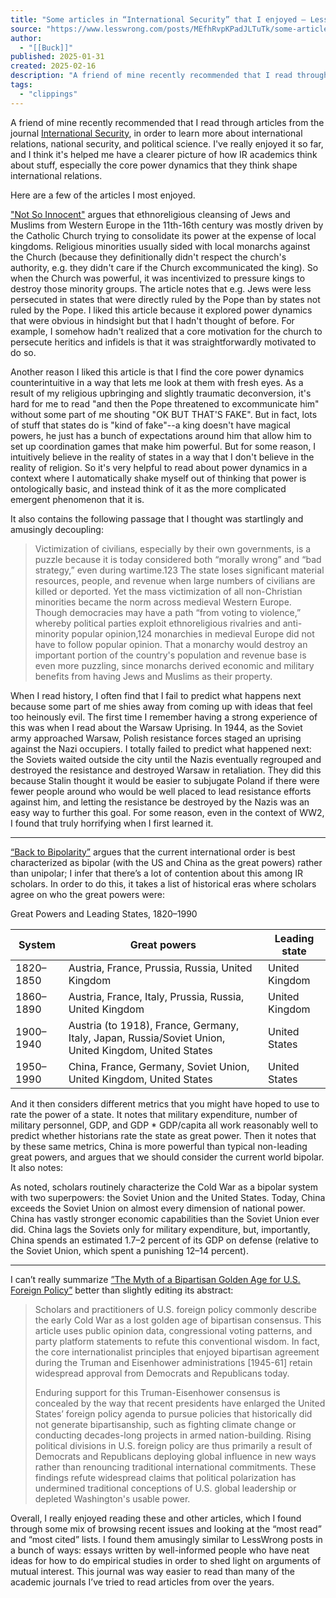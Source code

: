 ```yaml
---
title: "Some articles in “International Security” that I enjoyed — LessWrong"
source: "https://www.lesswrong.com/posts/MEfhRvpKPadJLTuTk/some-articles-in-international-security-that-i-enjoyed"
author:
  - "[[Buck]]"
published: 2025-01-31
created: 2025-02-16
description: "A friend of mine recently recommended that I read through articles from the journal International Security, in order to learn more about internationa…"
tags:
  - "clippings"
---
```

A friend of mine recently recommended that I read through articles from the journal [International Security](https://direct.mit.edu/isec), in order to learn more about international relations, national security, and political science. I've really enjoyed it so far, and I think it's helped me have a clearer picture of how IR academics think about stuff, especially the core power dynamics that they think shape international relations.

Here are a few of the articles I most enjoyed.

["Not So Innocent"](https://direct.mit.edu/isec/article/48/4/87/121307/Not-So-Innocent-Clerics-Monarchs-and-the) argues that ethnoreligious cleansing of Jews and Muslims from Western Europe in the 11th-16th century was mostly driven by the Catholic Church trying to consolidate its power at the expense of local kingdoms. Religious minorities usually sided with local monarchs against the Church (because they definitionally didn't respect the church's authority, e.g. they didn't care if the Church excommunicated the king). So when the Church was powerful, it was incentivized to pressure kings to destroy those minority groups. The article notes that e.g. Jews were less persecuted in states that were directly ruled by the Pope than by states not ruled by the Pope. I liked this article because it explored power dynamics that were obvious in hindsight but that I hadn't thought of before. For example, I somehow hadn't realized that a core motivation for the church to persecute heritics and infidels is that it was straightforwardly motivated to do so.

Another reason I liked this article is that I find the core power dynamics counterintuitive in a way that lets me look at them with fresh eyes. As a result of my religious upbringing and slightly traumatic deconversion, it's hard for me to read "and then the Pope threatened to excommunicate him" without some part of me shouting "OK BUT THAT'S FAKE". But in fact, lots of stuff that states do is "kind of fake"--a king doesn't have magical powers, he just has a bunch of expectations around him that allow him to set up coordination games that make him powerful. But for some reason, I intuitively believe in the reality of states in a way that I don't believe in the reality of religion. So it's very helpful to read about power dynamics in a context where I automatically shake myself out of thinking that power is ontologically basic, and instead think of it as the more complicated emergent phenomenon that it is.

It also contains the following passage that I thought was startlingly and amusingly decoupling:

> Victimization of civilians, especially by their own governments, is a puzzle because it is today considered both “morally wrong” and “bad strategy,” even during wartime.123 The state loses significant material resources, people, and revenue when large numbers of civilians are killed or deported. Yet the mass victimization of all non-Christian minorities became the norm across medieval Western Europe. Though democracies may have a path “from voting to violence,” whereby political parties exploit ethnoreligious rivalries and anti-minority popular opinion,124 monarchies in medieval Europe did not have to follow popular opinion. That a monarchy would destroy an important portion of the country's population and revenue base is even more puzzling, since monarchs derived economic and military benefits from having Jews and Muslims as their property.

When I read history, I often find that I fail to predict what happens next because some part of me shies away from coming up with ideas that feel too heinously evil. The first time I remember having a strong experience of this was when I read about the Warsaw Uprising. In 1944, as the Soviet army approached Warsaw, Polish resistance forces staged an uprising against the Nazi occupiers. I totally failed to predict what happened next: the Soviets waited outside the city until the Nazis eventually regrouped and destroyed the resistance and destroyed Warsaw in retaliation. They did this because Stalin thought it would be easier to subjugate Poland if there were fewer people around who would be well placed to lead resistance efforts against him, and letting the resistance be destroyed by the Nazis was an easy way to further this goal. For some reason, even in the context of WW2, I found that truly horrifying when I first learned it.

---

[“Back to Bipolarity”](https://direct.mit.edu/isec/article/49/2/7/125214/Back-to-Bipolarity-How-China-s-Rise-Transformed) argues that the current international order is best characterized as bipolar (with the US and China as the great powers) rather than unipolar; I infer that there’s a lot of contention about this among IR scholars. In order to do this, it takes a list of historical eras where scholars agree on who the great powers were:

Great Powers and Leading States, 1820–1990

| System | Great powers | Leading state |
| --- | --- | --- |
| 1820–1850 | Austria, France, Prussia, Russia, United Kingdom | United Kingdom |
| 1860–1890 | Austria, France, Italy, Prussia, Russia, United Kingdom | United Kingdom |
| 1900–1940 | Austria (to 1918), France, Germany, Italy, Japan, Russia/Soviet Union, United Kingdom, United States | United States |
| 1950–1990 | China, France, Germany, Soviet Union, United Kingdom, United States | United States |

And it then considers different metrics that you might have hoped to use to rate the power of a state. It notes that military expenditure, number of military personnel, GDP, and GDP \* GDP/capita all work reasonably well to predict whether historians rate the state as great power. Then it notes that by these same metrics, China is more powerful than typical non-leading great powers, and argues that we should consider the current world bipolar. It also notes:

As noted, scholars routinely characterize the Cold War as a bipolar system with two superpowers: the Soviet Union and the United States. Today, China exceeds the Soviet Union on almost every dimension of national power. China has vastly stronger economic capabilities than the Soviet Union ever did. China lags the Soviets only for military expenditure, but, importantly, China spends an estimated 1.7–2 percent of its GDP on defense (relative to the Soviet Union, which spent a punishing 12–14 percent).

---

I can’t really summarize [”The Myth of a Bipartisan Golden Age for U.S. Foreign Policy”](https://direct.mit.edu/isec/article/49/2/97/125211/The-Myth-of-a-Bipartisan-Golden-Age-for-U-S) better than slightly editing its abstract:

> Scholars and practitioners of U.S. foreign policy commonly describe the early Cold War as a lost golden age of bipartisan consensus. This article uses public opinion data, congressional voting patterns, and party platform statements to refute this conventional wisdom. In fact, the core internationalist principles that enjoyed bipartisan agreement during the Truman and Eisenhower administrations \[1945-61\] retain widespread approval from Democrats and Republicans today.
> 
> Enduring support for this Truman-Eisenhower consensus is concealed by the way that recent presidents have enlarged the United States’ foreign policy agenda to pursue policies that historically did not generate bipartisanship, such as fighting climate change or conducting decades-long projects in armed nation-building. Rising political divisions in U.S. foreign policy are thus primarily a result of Democrats and Republicans deploying global influence in new ways rather than renouncing traditional international commitments. These findings refute widespread claims that political polarization has undermined traditional conceptions of U.S. global leadership or depleted Washington's usable power.

Overall, I really enjoyed reading these and other articles, which I found through some mix of browsing recent issues and looking at the “most read” and “most cited” lists. I found them amusingly similar to LessWrong posts in a bunch of ways: essays written by well-informed people who have neat ideas for how to do empirical studies in order to shed light on arguments of mutual interest. This journal was way easier to read than many of the academic journals I’ve tried to read articles from over the years.
